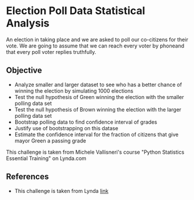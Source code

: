 # Election Poll Data Statistical Analysis 

An election in taking place and we are asked to poll our co-citizens for their vote. We are going to assume that we can reach every voter by phoneand that every poll voter replies truthfully.

## Objective

* Analyze smaller and larger dataset to see who has a better chance of winning the election by simulating 1000 elections
* Test the null hypothesis of Green winning the election with the smaller polling data set
* Test the null hypothesis of Brown winning the election with the larger polling data set
* Bootstrap polling data to find confidence interval of grades
* Justify use of bootstrapping on this datase
* Estimate the confidence interval for the fraction of citizens that give mayor Green a passing grade


This challenge is taken from Michele Vallisneri's course "Python Statistics Essential Training" on Lynda.com

## References

* This challenge is taken from Lynda [link](https://www.lynda.com/Python-tutorials/Python-Statistics-Essential-Training/711826-2.html)

